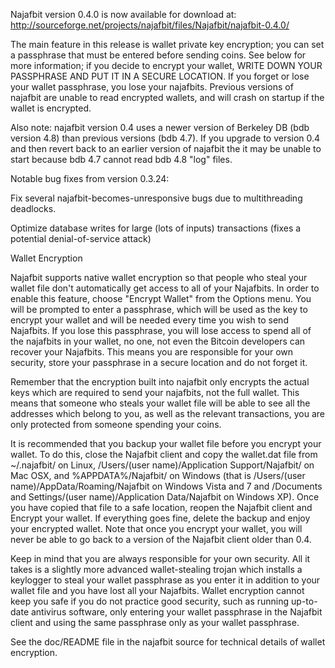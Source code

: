 Najafbit version 0.4.0 is now available for download at:
http://sourceforge.net/projects/najafbit/files/Najafbit/najafbit-0.4.0/

The main feature in this release is wallet private key encryption;
you can set a passphrase that must be entered before sending coins.
See below for more information; if you decide to encrypt your wallet,
WRITE DOWN YOUR PASSPHRASE AND PUT IT IN A SECURE LOCATION. If you
forget or lose your wallet passphrase, you lose your najafbits.
Previous versions of najafbit are unable to read encrypted wallets,
and will crash on startup if the wallet is encrypted.

Also note: najafbit version 0.4 uses a newer version of Berkeley DB
(bdb version 4.8) than previous versions (bdb 4.7). If you upgrade
to version 0.4 and then revert back to an earlier version of najafbit
the it may be unable to start because bdb 4.7 cannot read bdb 4.8
"log" files.


Notable bug fixes from version 0.3.24:

Fix several najafbit-becomes-unresponsive bugs due to multithreading
deadlocks.

Optimize database writes for large (lots of inputs) transactions
(fixes a potential denial-of-service attack)


Wallet Encryption

Najafbit supports native wallet encryption so that people who steal your
wallet file don't automatically get access to all of your Najafbits.
In order to enable this feature, choose "Encrypt Wallet" from the
Options menu.  You will be prompted to enter a passphrase, which
will be used as the key to encrypt your wallet and will be needed
every time you wish to send Najafbits.  If you lose this passphrase,
you will lose access to spend all of the najafbits in your wallet,
no one, not even the Bitcoin developers can recover your Najafbits.
This means you are responsible for your own security, store your
passphrase in a secure location and do not forget it.

Remember that the encryption built into najafbit only encrypts the
actual keys which are required to send your najafbits, not the full
wallet.  This means that someone who steals your wallet file will
be able to see all the addresses which belong to you, as well as the
relevant transactions, you are only protected from someone spending
your coins.

It is recommended that you backup your wallet file before you
encrypt your wallet.  To do this, close the Najafbit client and
copy the wallet.dat file from ~/.najafbit/ on Linux, /Users/(user
name)/Application Support/Najafbit/ on Mac OSX, and %APPDATA%/Najafbit/
on Windows (that is /Users/(user name)/AppData/Roaming/Najafbit on
Windows Vista and 7 and /Documents and Settings/(user name)/Application
Data/Najafbit on Windows XP).  Once you have copied that file to a
safe location, reopen the Najafbit client and Encrypt your wallet.
If everything goes fine, delete the backup and enjoy your encrypted
wallet.  Note that once you encrypt your wallet, you will never be
able to go back to a version of the Najafbit client older than 0.4.

Keep in mind that you are always responsible for your own security.
All it takes is a slightly more advanced wallet-stealing trojan which
installs a keylogger to steal your wallet passphrase as you enter it
in addition to your wallet file and you have lost all your Najafbits.
Wallet encryption cannot keep you safe if you do not practice
good security, such as running up-to-date antivirus software, only
entering your wallet passphrase in the Najafbit client and using the
same passphrase only as your wallet passphrase.

See the doc/README file in the najafbit source for technical details
of wallet encryption.

